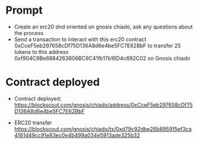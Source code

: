 # Prompt
- Create an erc20 dnd oriented on gnosis chiado, ask any questions about the process
- Send a transaction to interact with this erc20 contract 0xCceF5eb297658cDf75D136A8d6e4be5FC7E62BbF to transfer 25 tokens to this address 0xf904C9Be6884263606BC9C41fb17b16D4c692C02 on Gnosis chiado

# Contract deployed

- Contract deployed:
https://blockscout.com/gnosis/chiado/address/0xCceF5eb297658cDf75D136A8d6e4be5FC7E62BbF

- ERC20 transfer https://blockscout.com/gnosis/chiado/tx/0xd79c92dbe26b895915ef3ca4161d49cc91e83ec0e4b499a034e5913ade325b32